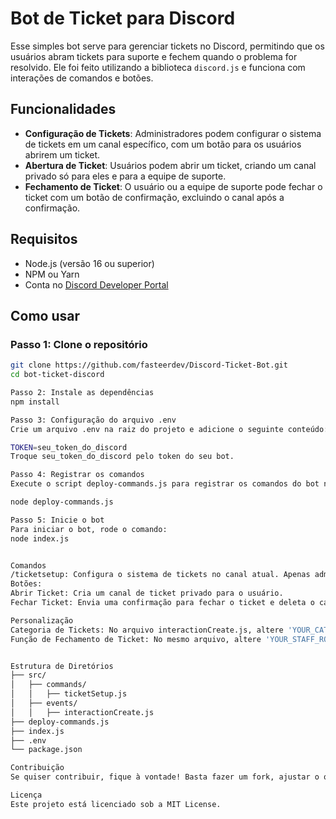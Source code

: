 # Bot de Ticket para Discord

Esse simples bot serve para gerenciar tickets no Discord, permitindo que os usuários abram tickets para suporte e fechem quando o problema for resolvido. Ele foi feito utilizando a biblioteca `discord.js` e funciona com interações de comandos e botões.

## Funcionalidades

- **Configuração de Tickets**: Administradores podem configurar o sistema de tickets em um canal específico, com um botão para os usuários abrirem um ticket.
- **Abertura de Ticket**: Usuários podem abrir um ticket, criando um canal privado só para eles e para a equipe de suporte.
- **Fechamento de Ticket**: O usuário ou a equipe de suporte pode fechar o ticket com um botão de confirmação, excluindo o canal após a confirmação.

## Requisitos

- Node.js (versão 16 ou superior)
- NPM ou Yarn
- Conta no [Discord Developer Portal](https://discord.com/developers/applications)

## Como usar

### Passo 1: Clone o repositório

```bash
git clone https://github.com/fasteerdev/Discord-Ticket-Bot.git
cd bot-ticket-discord

Passo 2: Instale as dependências
npm install

Passo 3: Configuração do arquivo .env
Crie um arquivo .env na raiz do projeto e adicione o seguinte conteúdo:

TOKEN=seu_token_do_discord
Troque seu_token_do_discord pelo token do seu bot.

Passo 4: Registrar os comandos
Execute o script deploy-commands.js para registrar os comandos do bot no Discord:

node deploy-commands.js

Passo 5: Inicie o bot
Para iniciar o bot, rode o comando:
node index.js


Comandos
/ticketsetup: Configura o sistema de tickets no canal atual. Apenas administradores podem usar esse comando.
Botões:
Abrir Ticket: Cria um canal de ticket privado para o usuário.
Fechar Ticket: Envia uma confirmação para fechar o ticket e deleta o canal após a confirmação.

Personalização
Categoria de Tickets: No arquivo interactionCreate.js, altere 'YOUR_CATEGORY_ID_HERE' pela ID da categoria onde os tickets serão criados no seu servidor.
Função de Fechamento de Ticket: No mesmo arquivo, altere 'YOUR_STAFF_ROLE_ID_HERE' pela ID do cargo que deve ter permissão para ver os tickets.


Estrutura de Diretórios
├── src/
│   ├── commands/
│   │   ├── ticketSetup.js
│   ├── events/
│   │   ├── interactionCreate.js
├── deploy-commands.js
├── index.js
├── .env
└── package.json

Contribuição
Se quiser contribuir, fique à vontade! Basta fazer um fork, ajustar o que for necessário e abrir um pull request.

Licença
Este projeto está licenciado sob a MIT License.

